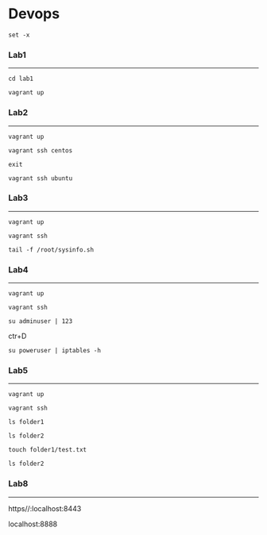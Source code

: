 # Devops
    set -x
### Lab1
---
`cd lab1`

`vagrant up`

### Lab2
---
`vagrant up`

`vagrant ssh centos`

`exit`

`vagrant ssh ubuntu`


### Lab3
---
`vagrant up`

`vagrant ssh`

`tail -f /root/sysinfo.sh`

### Lab4
---
`vagrant up`

`vagrant ssh`

`su adminuser | 123`

ctr+D

`su poweruser | iptables -h`

### Lab5
---
`vagrant up`

`vagrant ssh`

`ls folder1`

`ls folder2`

`touch folder1/test.txt`

`ls folder2`


### Lab8
---
https//:localhost:8443

localhost:8888
